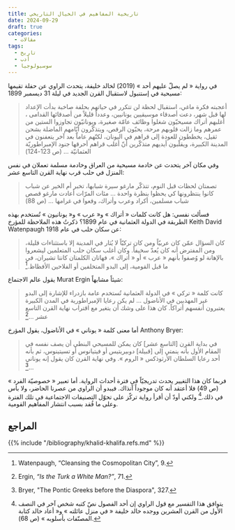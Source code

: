```yaml
---
title: تاريخية المفاهيم في الخيال التاريخي
date: 2024-09-29
draft: true
categories:
  - مقالات
tags:
  - تاريخ
  - أدب
  - سوسيولوجيا
---
```

في رواية « لم يصلّ عليهم أحد » (2019) لخالد خليفة، يتحدث الراوي عن حفلة تقيمها مسيحية في إستنبول لاستقبال القرن الجديد في ليلة 31 ديسمبر 1899:

> أعجبته فكرة ماغي، استقبال لحظة لن تتكرر في حياتهم بحلفة صاخبة بدأت الإعداد لها قبل شهر، دعت أصدقاء موسيقيين يونانيين، وعدداً قليلاً من أصدقائها القدامى ، أغلبهم أتراك مسيحيّون شغلوا وظائف عامّة صغيرة، ويونانيّون تجاوزوا الستين من عمرهم وما زالت قلوبهم مرحة، يحبّون الرقص، ويتذكّرون أيّامهم الماضلة بشحن ثقيل، يخططون للعودة إلى قراهم في اليونان، لكنّهم عاماّ بعد آخر يتعفنون في المدينة الكبيرة، ويقلّبون أيديهم متذكّرين أنّ أغلب قراهم أحرقها جنود الإمبراطوريّة العثمانيّة ... (ص 123-124)

وفي مكان آخر يتحدث عن خادمة مسيحية من العراق وخادمة مسلمة تعملان في نفس المنزل في حلب قرب نهاية القرن التاسع عشر:

> تصمتان لحظات قبل النوم، تتذكّر مارغو سيرة شبابها، تخبر أم الخير عن شباب كانوا ينتظرونها كي يحظوا بنظرة واحدة ... مئات المرّات أعادت مارغو قصص شباب مسلمين، أكراد وعرب وأتراك، وقعوا في غرامها ... (ص 88)

فسألت نفسي: هل كانت كلمات « أتراك » و« عرب » و« يونانيون » تُستخدم بهذه الطربقة في الدولة العثمانية في عام 1899؟ ذكرتُ هذه الملاحظة للمؤرخ Keith David Watenpaugh عن سكان حلب في عام 1918:

>  كان السؤال عمّن كان عربيّاً ومن كان تركيّاً لا يُثار في المدينة إلا باستثناءات قليلة، ومن المفترض أنه كان يُعدّ سخيفاً. وكان أغلب سكان حلب المتعلمين ليشعروا بالإهانة لو وُصفوا بأنهم  « عرب » أو « أتراك »، فهاتان الكلمتان كانتا تشيران، في ما قبل القومية، إلى البدو المتخلفين أو الفلاحين الأفظاظ.[^Watenpaugh]

يقول عالم الاجتماع Murat Ergin شيئاً مشابهاً:

> كانت كلمة  « تركي » في الدولة العثمانية تُستخدم عامة بازدراء للإشارة إلى البدو غير المهذبين في الأناضول ... لم يكن رعايا الإمبراطورية في المدن الكبيرة يعتبرون أنفسهم أتراكاً. كان هذا على وشك أن يتغير مع اقتراب نهاية القرن التاسع عشر ...[^Ergin]

أما معنى كلمة « يوناني » في الأناضول، يقول المؤرخ Anthony Bryer:

> في بداية القرن \[التاسع عشر\] كان يمكن للمسيحي البنطي أن يصف نفسه في المقام الأول بأنه ينمتي إلى \[قبيلة\] دوبيريتيس أو فيتيانوس أو تسيتينوس، ثم بأنه أحد رعايا السلطان الأرثوذكس « الروم ». وفي نهاية القرن كان يقول إنه يوناني ...[^Bryer]

فربما كان هذا التغيير يحدث تدريجيّاً في فترة أحداث الرواية. أما تعبير « خصوصيّة الفرد » (ص 49) فلا أعتقد أنه كان موجوداً آنذاك. فيبدو أن الراوي من عصرنا الحاضر، ولا بأس في ذلك.[^بأسلوبه] ولكني أودّ أن أقرأ رواية تركّز على تحوّل التصنيفات الاجتماعية في تلك الفترة وعلى ما فُقد بسبب انتشار المفاهيم القومية.

## المراجع

{{% include "/bibliography/khalid-khalifa.refs.md" %}}

[^Watenpaugh]: Watenpaugh, “Cleansing the Cosmopolitan City”, 9.

[^Ergin]: Ergin, *“Is the Turk a White Man?”*, 71.

[^Bryer]: Bryer, "The Pontic Greeks before the Diaspora", 327.

[^بأسلوبه]:يتوافق هذا التفسير مع قول الراوي إن أحد الفصول نصّ كتبه شخص آخر في النصف الأول من القرن العشرين ووجده خالد خليفة « في منزل عائلته » و« أعاد خالد كتابة المصنّفات بأسلوبه » (ص 68).
